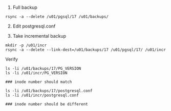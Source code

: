 1. Full backup
```
rsync -a --delete /u01/pgsql/17 /u01/backups/
```

2. Edit postgresql.conf

3. Take incremental backup

```
mkdir -p /u01/incr
rsync -a --delete --link-dest=/u01/backups/17 /u01/pgsql/17/ /u01/incr
```

Verify
```
ls -li /u01/backups/17/PG_VERSION
ls -li /u01/incr/PG_VERSION

### inode number should match

ls -li /u01/backups/17/postgresql.conf
ls -li /u01/incr/postgresql.conf

### inode number should be different
```
